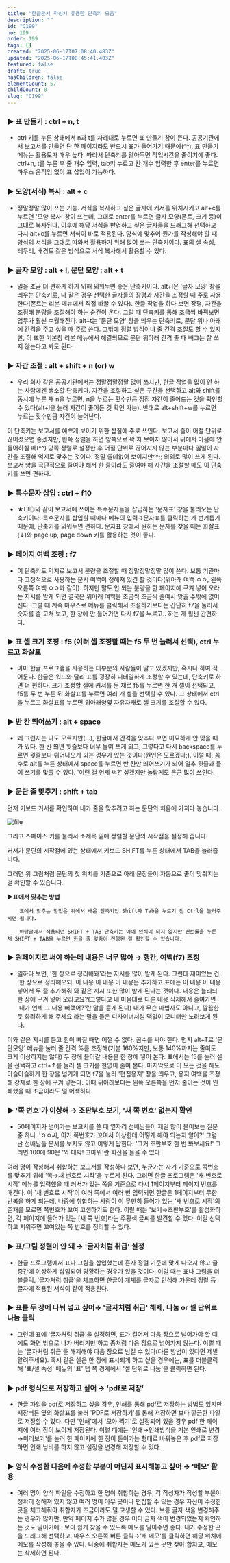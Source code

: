 ```yaml
---
title: "한글문서 작성시 유용한 단축키 모음"
description: ""
id: "C199"
no: 199
order: 199
tags: []
created: "2025-06-17T07:08:40.483Z"
updated: "2025-06-17T08:45:41.403Z"
featured: false
draft: true
hasChildren: false
elementCount: 57
childCount: 0
slug: "C199"
---
```


### ▶ 표 만들기 : ctrl + n, t

- ctrl 키를 누른 상태에서 n과 t를 차례대로 누르면 표 만들기 창이 뜬다. 공공기관에서 보고서를 만들면 단 한 페이지라도 반드시 표가 들어가기 때문에(^^), 표 만들기 메뉴는 활용도가 매우 높다. 따라서 단축키를 알아두면 작업시간을 줄이기에 좋다. ctrl+n, t를 누른 후 줄 개수 입력, tab키 누르고 칸 개수 입력한 후 enter를 누르면 마우스 움직임 없이 표 삽입이 가능하다.



### ▶ 모양(서식) 복사 : alt + c

- 정말정말 많이 쓰는 기능. 서식을 복사하고 싶은 글자에 커서를 위치시키고 alt+c를 누르면 '모양 복사' 창이 뜨는데, 그대로 enter를 누르면 글자 모양(폰트, 크기 등)이 그대로 복사된다. 이후에 해당 서식을 반영하고 싶은 글자들을 드래그해 선택하고 다시 alt+c를 누르면 서식이 바로 적용된다. 양식에 맞추어 뭔가를 작성해야 할 때 양식의 서식을 그대로 따와서 활용하기 위해 많이 쓰는 단축키이다. 표의 셀 속성, 테두리, 배경도 같은 방식으로 서식 복사해서 활용할 수 있다. 



### ▶ 글자 모양 : alt + l, 문단 모양 : alt + t

- 일을 조금 더 편하게 하기 위해 외워두면 좋은 단축키이다. alt+l은 '글자 모양' 창을 띄우는 단축키로, 나 같은 경우 선택한 글자들의 장평과 자간을 조정할 때 주로 사용한다(폰트는 리본 메뉴에서 직접 바꿀 수 있다). 한글 작업을 하다 보면 장평, 자간을 조정해 분량을 조절해야 하는 순간이 온다. 그럴 때 단축키를 통해 조금씩 바꿔보면 업무가 훨씬 수월해진다. alt+t는 '문단 모양' 창을 띄우는 단축키로, 문단 위나 아래에 간격을 주고 싶을 때 주로 쓴다. 그밖에 정렬 방식이나 줄 간격 조절도 할 수 있지만, 이 또한 기본창 리본 메뉴에서 해결되므로 문단 위아래 간격 줄 때 빼고는 잘 쓰지 않는다고 봐도 된다.



### ▶ 자간 조절 : alt + shift + n (or) w

- 우리 회사 같은 공공기관에서는 정말정말정말 많이 쓰지만, 한글 작업을 많이 안 하는 사람에겐 생소할 단축키다. 자간을 조절하고 싶은 구간을 선택하고 alt와 shift를 동시에 누른 채 n을 누르면, n을 누르는 횟수만큼 점점 자간이 줄어드는 것을 확인할 수 있다(alt+l을 눌러 자간이 줄어든 것 확인 가능). 반대로 alt+shift+w를 누르면 누르는 횟수만큼 자간이 늘어난다.

이 단축키는 보고서를 예쁘게 보이기 위한 삽질에 주로 쓰인다. 보고서 줄이 어절 단위로 끊어졌으면 좋겠지만, 왼쪽 정렬을 하면 양쪽으로 꽉 차 보이지 않아서 위에서 마음에 안 들어하실 때(^^) 양쪽 정렬로 설정한 후 어절 단위로 끊어지지 않는 부분마다 일일이 자간을 조절해 억지로 맞추는 것이다. 정말 쓸데없어 보이지만^^;; 의외로 많이 쓰게 된다. 보고서 양을 극단적으로 줄여야 해서 한 줄이라도 줄여야 해 자간을 조절할 때도 이 단축키를 쓰면 편하다.



### ▶ 특수문자 삽입 : ctrl + f10

- ★□◎와 같이 보고서에 쓰이는 특수문자들을 삽입하는 '문자표' 창을 불러오는 단축키이다. 특수문자를 삽입할 때마다 메뉴의 입력→문자표를 클릭하는 게 번거롭기 때문에, 단축키를 외워두면 편하다. 문자표 창에서 원하는 문자를 찾을 때는 화살표(↓)와 page up, page down 키를 활용하는 것이 좋다.



### ▶ 페이지 여백 조정 : f7

- 이 단축키도 억지로 보고서 분량을 조절할 때 정말정말정말 많이 쓴다. 보통 기관마다 고정적으로 사용하는 문서 여백이 정해져 있긴 할 것이다(위아래 여백 ㅇㅇ, 왼쪽 오른쪽 여백 ㅇㅇ과 같이). 하지만 말도 안 되는 분량을 한 페이지에 구겨 넣어 오라는 지시를 받게 되면 결국은 위아래 여백을 조금씩 조금씩 줄여서 맞출 수밖에 없어진다. 그럴 때 계속 마우스로 메뉴를 클릭해서 조절하기보다는 간단히 f7을 눌러서 숫자를 좀 고쳐 보고, 한 장에 안 들어가면 다시 f7을 누르고.. 하는 게 훨씬 간편하다.



### ▶ 표 셀 크기 조정 : f5 (여러 셀 조정할 때는 f5 두 번 눌러서 선택), ctrl 누르고 화살표

- 아마 한글 프로그램을 사용하는 대부분의 사람들이 알고 있겠지만, 혹시나 하여 적어둔다. 한글은 워드와 달리 표를 굉장히 디테일하게 조정할 수 있는데, 단축키로 하면 더 편하다. 크기 조정할 셀에 커서를 둔 채로 f5를 누르면 한 개 셀이 선택되고, f5를 두 번 누른 뒤 화살표를 누르면 여러 개 셀을 선택할 수 있다. 그 상태에서 ctrl을 누르고 화살표를 누르면 위아래양옆 자유자재로 셀 크기를 조절할 수 있다.



### ▶ 반 칸 띄어쓰기 : alt + space

- 왜 그런지는 나도 모르지만(...), 한글에서 간격을 맞추다 보면 미묘하게 안 맞을 때가 있다. 한 칸 띄면 윗줄보다 너무 들여 쓰게 되고, 그렇다고 다시 backspace를 누르면 윗줄보다 튀어나오게 되는 경우가 있는 것이다(원인은 모르겠다;). 이럴 때, 꼼수로 alt를 누른 상태에서 space를 누르면 반 칸만 띄어쓰기가 되어 얼추 윗줄과 들여 쓰기를 맞출 수 있다. '이런 걸 언제 써?' 싶겠지만 놀랍게도 은근 많이 쓰인다.



### ▶ 문단 줄 맞추기 : shift + tab

먼저 키보드 커서를 확인하여 내가 줄을 맞추려고 하는 문단의 처음에 가져다 놓습니다.

![file](/images/36d00dd1109af648453af2db5fbe225f.jpg)

그리고 스페이스 키를 눌러서 소제목 밑에 정렬할 문단의 시작점을 설정해 줍니다.

커서가 문단의 시작점에 있는 상태에서 키보드 SHIFT를 누른 상태에서 TAB을 눌러줍니다. 

그러면 위 그림처럼 문단의 첫 위치를 기준으로 아래 문장들이 자동으로 줄이 맞춰지는 걸 확인할 수 있습니다.

**▶표에서 맞추는 방법**

        표에서 맞추는 방법은 위에서 배운 단축키인 Shift와 Tab을 누르기 전 Ctrl을 눌러주시면 됩니다. 

        바탕글에서 적용되던 SHIFT + TAB 단축키는 아예 인식이 되지 않지만 컨트롤을 누른 채 SHIFT + TAB을 누르면 한글 줄 맞춤이 진행된 걸 확인할 수 있습니다.



### ▶ 원페이지로 써야 하는데 내용은 너무 많아 → 행간, 여백(f7) 조정

- 일하다 보면, '한 장으로 정리해와'라는 지시를 많이 받게 된다. 그런데 재미있는 건, '한 장으로 정리해오되, 이 내용 이 내용 이 내용은 추가하고 표에는 이 내용 이 내용 넣어서 두 줄 추가해줘'와 같은 지시 또한 많이 받게 된다는 것이다. 내용은 늘리되 한 장에 구겨 넣어 오라고요?(그렇다고 내 마음대로 다른 내용 삭제해서 줄여가면 '내가 언제 그 내용 빼랬어?'란 말을 듣게 된다) 내가 무슨 마법사도 아니고, 깔끔한 듯 화려하게 해 주세요 라는 말을 들은 디자이너처럼 맥없이 모니터만 노려보게 된다.

이와 같은 지시를 듣고 힘이 빠질 때면 어쩔 수 없다. 꼼수를 써야 한다. 먼저 alt+T로 '문단모양' 메뉴를 눌러 줄 간격 %를 조정해(기본 160%지만, 보통 140%까지는 줄여도 크게 이상하지는 않다) 두 장에 들어갈 내용을 한 장에 넣어 본다. 표에서는 f5를 눌러 셀을 선택하고 ctrl+↑를 눌러 셀 크기를 한없이 줄여 본다. 마지막으로 이 모든 것을 해도 아슬아슬하게 한 장을 넘기게 되면 f7을 눌러 '편집용지' 창을 띄우고, 용지 여백을 조정해 강제로 한 장에 구겨 넣는다. 이때 위아래보다는 왼쪽 오른쪽을 먼저 줄이는 것이 인쇄했을 때 조금이라도 덜 어색하다.

### 

### ▶ '쪽 번호'가 이상해 → 조판부호 보기, '새 쪽 번호' 없는지 확인

- 50페이지가 넘어가는 보고서를 쓸 때 옆자리 선배님들이 제일 많이 물어보는 질문 중 하나. 'ㅇㅇ씨, 이거 쪽번호가 꼬여서 이상한데 어떻게 해야 되는지 알아?' 그럼 난 선배님들 문서를 보지도 않고 이렇게 답한다. '그거 조판부호 한 번 봐보세요!' 그러면 100에 90은 '와 대박! 고마워'란 회신을 들을 수 있다.

여러 명이 작성해서 취합하는 보고서를 작성하다 보면, 누군가는 자기 기준으로 쪽번호를 맞추기 위해 '쪽→새 번호로 시작'을 누르게 된다. 그러면 한글 프로그램은 '새 번호로 시작' 메뉴를 입력했을 때 커서가 있는 쪽을 기준으로 다시 1페이지부터 페이지 번호를 매긴다. 이 '새 번호로 시작'이 여러 쪽에서 여러 번 입력되면 한글은 1페이지부터 무한 반복을 하게 되는데, 나중에 취합하는 사람이 이 무한히 들어가 있는 '새 번호로 시작'의 존재를 모르면 쪽번호가 꼬여 고생하기도 한다. 이럴 때는 '보기→조판부호'를 활성화하면, 각 페이지에 들어가 있는 [새 쪽 번호]라는 주황색 글씨를 발견할 수 있다. 이걸 선택하고 지워주면 꼬여있는 쪽 번호를 정리할 수 있다.



### ▶ 표/그림 정렬이 안 돼 → '글자처럼 취급' 설정

- 한글 프로그램에서 표나 그림을 삽입했는데 혼자 정렬 기준에 맞게 나오지 않고 글 중간에 이상하게 삽입되어 당황하는 경우가 있을 것이다. 이럴 때는 표나 그림을 더블클릭, '글자처럼 취급'을 체크하면 한글이 개체를 글자로 인식해 가운데 정렬 등 글자에 적용된 서식이 같이 적용된다.



### ▶ 표를 두 장에 나눠 넣고 싶어→ '글자처럼 취급' 해제, 나눔 or 셀 단위로 나눔 클릭

- 그런데 표에 '글자처럼 취급'을 설정하면, 표가 길어져 다음 장으로 넘어가야 할 때에도 화면 밖으로 나가 버리기만 하고 좀처럼 다음 장으로 넘어가지 않는다. 이럴 때는 '글자처럼 취급'을 해제해야 다음 장으로 넘길 수 있다(다른 방법이 있다면 제발 알려주세요). 혹시 같은 셀은 한 장에 표시되게 하고 싶을 경우에는, 표를 더블클릭해 '표/셀 속성' 메뉴의 '표' 탭 쪽 경계에서 '셀 단위로 나눔'을 클릭하면 된다.



### ▶ pdf 형식으로 저장하고 싶어 → 'pdf로 저장'

- 한글 파일을 pdf로 저장하고 싶을 경우, 인쇄를 통해 pdf로 저장하는 방법도 있지만 저장버튼 옆의 화살표를 눌러 'PDF로 저장하기'를 통해 저장하면 보다 깔끔한 파일로 저장할 수 있다. 다만 '인쇄'에서 '모아 찍기'로 설정되어 있을 경우 pdf 한 페이지에 여러 장이 보이게 저장된다. 이럴 때에는 '인쇄→인쇄방식을 기본 인쇄로 변경→미리보기'를 눌러 한 페이지에 한 장이 들어가는 형태로 바꿔놓은 후 pdf로 저장하면 인쇄 낭비를 하지 않고 설정을 변경해 저장할 수 있다.



### ▶ 양식 수정한 다음에 수정한 부분이 어딘지 표시해놓고 싶어 → '메모' 활용

- 여러 명이 양식 파일을 수정하고 한 명이 취합하는 경우, 각 작성자가 작성할 부분이 정확히 정해져 있지 않고 여러 명이 아무 곳이나 편집할 수 있는 경우 자신이 수정한 곳을 체크해줘야 취합자가 조금이라도 덜 고생할 수 있다. 보통 글자 색을 변경해주는 경우가 많지만, 만약 페이지 수가 많을 경우 어디 글자 색이 변경되었는지 확인하는 것도 일이기에.. 보다 쉽게 찾을 수 있도록 메모를 달아주면 좋다. 내가 수정한 곳을 드래그해 선택하고, 마우스 오른쪽 버튼 클릭→'새 메모'를 클릭하면 해당 위치에 메모를 작성해 놓을 수 있다. 나중에 취합자는 메모가 있는 곳만 찾아 합치고, 메모는 삭제하면 된다.

